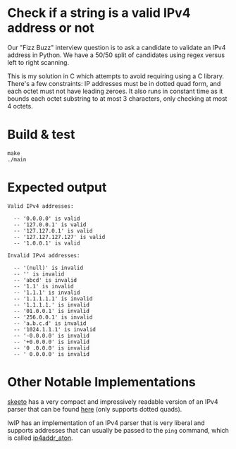 # Check if a string is a valid IPv4 address or not

Our "Fizz Buzz" interview question is to ask a candidate to validate an IPv4 address in Python.
We have a 50/50 split of candidates using regex versus left to right scanning.

This is my solution in C which attempts to avoid requiring using a C library.
There's a few constraints: IP addresses must be in dotted quad form, and each octet
must not have leading zeroes. It also runs in constant time as it bounds each
octet substring to at most 3 characters, only checking at most 4 octets.

# Build & test

```
make
./main
```

# Expected output

```
Valid IPv4 addresses:

  -- '0.0.0.0' is valid
  -- '127.0.0.1' is valid
  -- '127.127.0.1' is valid
  -- '127.127.127.127' is valid
  -- '1.0.0.1' is valid

Invalid IPv4 addresses:

  -- '(null)' is invalid
  -- '' is invalid
  -- 'abcd' is invalid
  -- '1.1' is invalid
  -- '1.1.1' is invalid
  -- '1.1.1.1.1' is invalid
  -- '1.1.1.1.' is invalid
  -- '01.0.0.1' is invalid
  -- '256.0.0.1' is invalid
  -- 'a.b.c.d' is invalid
  -- '1024.1.1.1' is invalid
  -- '-0.0.0.0' is invalid
  -- '+0.0.0.0' is invalid
  -- '0 .0.0.0' is invalid
  -- ' 0.0.0.0' is invalid
```

# Other Notable Implementations

[skeeto](https://github.com/skeeto) has a very compact and impressively readable version of an IPv4 parser that can be found [here](https://github.com/skeeto/scratch/blob/2af9b076117838b93fc2fddeac423a0ac1985db2/prips/prips.c#L227-L259) (only supports dotted quads).

lwIP has an implementation of an IPv4 parser that is very liberal and supports addresses that can usually be passed to the `ping` command, which is called [ip4addr_aton](https://git.savannah.nongnu.org/cgit/lwip.git/tree/src/core/ipv4/ip4_addr.c?h=STABLE-2_1_x#n133).
